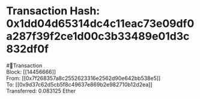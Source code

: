 
Transaction Hash: 0x1dd04d65314dc4c11eac73e09df0a287f39f2ce1d00c3b33489e01d3c832df0f
====================================================================================
  
#💸Transaction  
Block: [[14456666]]  
From: [[0x7f268357a8c2552623316e2562d90e642bb538e5]]  
To: [[0x9d37c62d5cb5f8c49637e869b2e982710b12d2ea]]  
Transferred: 0.083125 Ether
